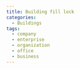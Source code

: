 ```yaml
---
title: Building fill lock
categories:
  - Buildings
tags:
  - company
  - enterprise
  - organization
  - office
  - business
---
```

